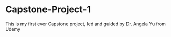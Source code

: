 # Capstone-Project-1
This is my first ever Capstone project, led and guided by Dr. Angela Yu from Udemy
